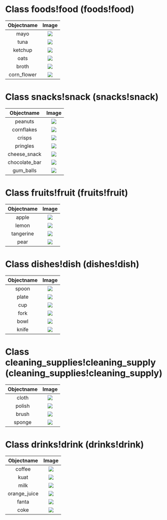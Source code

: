 # Class foods!food (foods!food)

| Objectname               |  Image                   |
:-------------------------:|:-------------------------:
| mayo | ![](known_objects/foods!food/mayo.jpg) |
| tuna | ![](known_objects/foods!food/tuna.jpg) |
| ketchup | ![](known_objects/foods!food/ketchup.jpg) |
| oats | ![](known_objects/foods!food/oats.jpg) |
| broth | ![](known_objects/foods!food/broth.jpg) |
| corn_flower | ![](known_objects/foods!food/corn_flower.jpg) |


# Class snacks!snack (snacks!snack)

| Objectname               |  Image                   |
:-------------------------:|:-------------------------:
| peanuts | ![](known_objects/snacks!snack/peanuts.jpg) |
| cornflakes | ![](known_objects/snacks!snack/cornflakes.jpg) |
| crisps | ![](known_objects/snacks!snack/crisps.jpg) |
| pringles | ![](known_objects/snacks!snack/pringles.jpg) |
| cheese_snack | ![](known_objects/snacks!snack/cheese_snack.jpg) |
| chocolate_bar | ![](known_objects/snacks!snack/chocolate_bar.jpg) |
| gum_balls | ![](known_objects/snacks!snack/gum_balls.jpg) |


# Class fruits!fruit (fruits!fruit)

| Objectname               |  Image                   |
:-------------------------:|:-------------------------:
| apple | ![](known_objects/fruits!fruit/apple.jpg) |
| lemon | ![](known_objects/fruits!fruit/lemon.jpg) |
| tangerine | ![](known_objects/fruits!fruit/tangerine.jpg) |
| pear | ![](known_objects/fruits!fruit/pear.jpg) |


# Class dishes!dish (dishes!dish)

| Objectname               |  Image                   |
:-------------------------:|:-------------------------:
| spoon | ![](known_objects/dishes!dish/spoon.png) |
| plate | ![](known_objects/dishes!dish/plate.png) |
| cup | ![](known_objects/dishes!dish/cup.png) |
| fork | ![](known_objects/dishes!dish/fork.png) |
| bowl | ![](known_objects/dishes!dish/bowl.png) |
| knife | ![](known_objects/dishes!dish/knife.png) |


# Class cleaning_supplies!cleaning_supply (cleaning_supplies!cleaning_supply)

| Objectname               |  Image                   |
:-------------------------:|:-------------------------:
| cloth | ![](known_objects/cleaning_supplies!cleaning_supply/cloth.jpg) |
| polish | ![](known_objects/cleaning_supplies!cleaning_supply/polish.jpg) |
| brush | ![](known_objects/cleaning_supplies!cleaning_supply/brush.jpg) |
| sponge | ![](known_objects/cleaning_supplies!cleaning_supply/sponge.jpg) |


# Class drinks!drink (drinks!drink)

| Objectname               |  Image                   |
:-------------------------:|:-------------------------:
| coffee | ![](known_objects/drinks!drink/coffee.jpg) |
| kuat | ![](known_objects/drinks!drink/kuat.jpg) |
| milk | ![](known_objects/drinks!drink/milk.jpg) |
| orange_juice | ![](known_objects/drinks!drink/orange_juice.jpg) |
| fanta | ![](known_objects/drinks!drink/fanta.jpg) |
| coke | ![](known_objects/drinks!drink/coke.jpg) |


